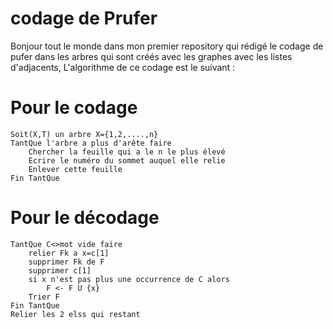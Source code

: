 # codage de Prufer
Bonjour tout le monde dans mon premier repository qui rédigé le codage de pufer dans les arbres qui sont créés avec les graphes avec les listes d'adjacents, L'algorithme de ce codage est le suivant :

# Pour le codage
```
Soit(X,T) un arbre X={1,2,....,n}
TantQue l'arbre a plus d'arête faire
    Chercher la feuille qui a le n le plus élevé
	Ecrire le numéro du sommet auquel elle relie
	Enlever cette feuille
Fin TantQue
```
# Pour le décodage
```
TantQue C<>mot vide faire
    relier Fk a x=c[1]
	supprimer Fk de F
	supprimer c[1]
	si x n'est pas plus une occurrence de C alors
	    F <- F U {x}
    Trier F
Fin TantQue
Relier les 2 elss qui restant
 ```


